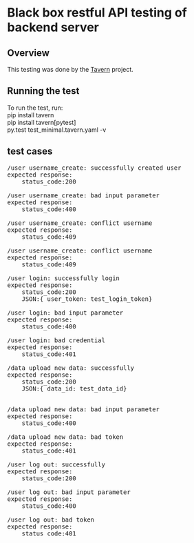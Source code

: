 # Black box restful API testing of backend server

## Overview
This testing was done by the [Tavern](https://taverntesting.github.io/) project.  

## Running the test 
To run the test, run:\
pip install tavern\
pip install tavern[pytest]\
py.test test_minimal.tavern.yaml  -v


## test cases
<pre>
/user username_create: successfully created user
expected response:
    status_code:200

/user username_create: bad input parameter
expected response:  
    status_code:400

/user username_create: conflict username
expected response: 
    status_code:409

/user username_create: conflict username
expected response: 
    status_code:409

/user login: successfully login
expected response:
    status_code:200
    JSON:{ user_token: test_login_token} 

/user login: bad input parameter
expected response: 
    status_code:400

/user login: bad credential
expected response:
    status_code:401

/data upload new data: successfully
expected response:
    status_code:200 
    JSON:{ data_id: test_data_id}


/data upload new data: bad input parameter
expected response: 
    status_code:400

/data upload new data: bad token
expected response: 
    status_code:401

/user log out: successfully
expected response:
    status_code:200

/user log out: bad input parameter
expected response:
    status_code:400

/user log out: bad token
expected response:
    status_code:401
</pre>